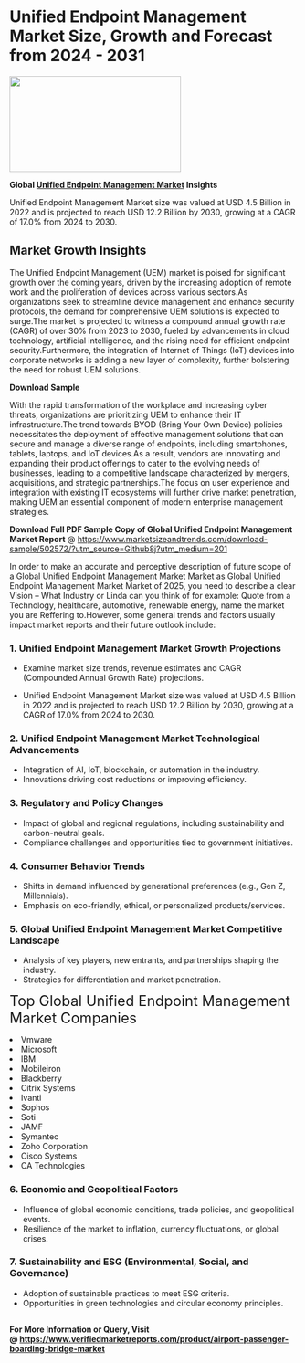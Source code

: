 <H1>Unified Endpoint Management Market Size, Growth and Forecast from 2024 - 2031</H1><img class="aligncenter size-medium wp-image-584254" src="https://thirdeyenews.in/wp-content/uploads/2024/09/Global-Market-Research-300x168.jpeg" alt="" width="300" height="168" /><p><strong>Global&nbsp;<a href="https://www.marketsizeandtrends.com/download-sample/502572/?utm_source=Github8j?utm_medium=201">Unified Endpoint Management Market</a> Insights</strong></p><p>Unified Endpoint Management Market size was valued at USD 4.5 Billion in 2022 and is projected to reach USD 12.2 Billion by 2030, growing at a CAGR of 17.0% from 2024 to 2030.</p><p><h2>Market Growth Insights</h2> <p>The Unified Endpoint Management (UEM) market is poised for significant growth over the coming years, driven by the increasing adoption of remote work and the proliferation of devices across various sectors.As organizations seek to streamline device management and enhance security protocols, the demand for comprehensive UEM solutions is expected to surge.The market is projected to witness a compound annual growth rate (CAGR) of over 30% from 2023 to 2030, fueled by advancements in cloud technology, artificial intelligence, and the rising need for efficient endpoint security.Furthermore, the integration of Internet of Things (IoT) devices into corporate networks is adding a new layer of complexity, further bolstering the need for robust UEM solutions.</p> <p><strong>Download Sample</strong></p> <p>With the rapid transformation of the workplace and increasing cyber threats, organizations are prioritizing UEM to enhance their IT infrastructure.The trend towards BYOD (Bring Your Own Device) policies necessitates the deployment of effective management solutions that can secure and manage a diverse range of endpoints, including smartphones, tablets, laptops, and IoT devices.As a result, vendors are innovating and expanding their product offerings to cater to the evolving needs of businesses, leading to a competitive landscape characterized by mergers, acquisitions, and strategic partnerships.The focus on user experience and integration with existing IT ecosystems will further drive market penetration, making UEM an essential component of modern enterprise management strategies.</p> <p><span class=""><strong>Download Full PDF Sample Copy of Global Unified Endpoint Management Market Report</strong> @ <a href="https://www.marketsizeandtrends.com/download-sample/502572/?utm_source=Github8j?utm_medium=201" target="_blank">https://www.marketsizeandtrends.com/download-sample/502572/?utm_source=Github8j?utm_medium=201</a></span></p><p>In order to make an accurate and perceptive description of future scope of a Global&nbsp;Unified Endpoint Management Market Market as Global&nbsp;Unified Endpoint Management Market Market of 2025, you need to describe a clear Vision &ndash; What Industry or Linda can you think of for example: Quote from a Technology, healthcare, automotive, renewable energy, name the market you are Reffering to.However, some general trends and factors usually impact market reports and their future outlook include:</p><h3>1.&nbsp;<strong>Unified Endpoint Management Market Growth Projections</strong></h3><ul><li>Examine market size trends, revenue estimates and CAGR (Compounded Annual Growth Rate) projections.</li><li><p>Unified Endpoint Management Market size was valued at USD 4.5 Billion in 2022 and is projected to reach USD 12.2 Billion by 2030, growing at a CAGR of 17.0% from 2024 to 2030.</p></li></ul><h3>2.&nbsp;<strong>Unified Endpoint Management Market Technological Advancements</strong></h3><ul><li>Integration of AI, IoT, blockchain, or automation in the industry.</li><li>Innovations driving cost reductions or improving efficiency.</li></ul><h3>3.&nbsp;<strong>Regulatory and Policy Changes</strong></h3><ul><li>Impact of global and regional regulations, including sustainability and carbon-neutral goals.</li><li>Compliance challenges and opportunities tied to government initiatives.</li></ul><h3>4.&nbsp;<strong>Consumer Behavior Trends</strong></h3><ul><li>Shifts in demand influenced by generational preferences (e.g., Gen Z, Millennials).</li><li>Emphasis on eco-friendly, ethical, or personalized products/services.</li></ul><h3>5.&nbsp;<strong>Global Unified Endpoint Management Market Competitive Landscape</strong></h3><ul><li>Analysis of key players, new entrants, and partnerships shaping the industry.</li><li>Strategies for differentiation and market penetration.</li></ul><p data-pm-slice="1 1 []"><span style="color: inherit; font-family: inherit; font-size: 25px;">Top Global Unified Endpoint Management Market Companies</span></p><div class="" data-test-id=""><p><li>Vmware</li><li> Microsoft</li><li> IBM</li><li> Mobileiron</li><li> Blackberry</li><li> Citrix Systems</li><li> Ivanti</li><li> Sophos</li><li> Soti</li><li> JAMF</li><li> Symantec</li><li> Zoho Corporation</li><li> Cisco Systems</li><li> CA Technologies</li></p></div><h3>6.&nbsp;<strong>Economic and Geopolitical Factors</strong></h3><ul><li>Influence of global economic conditions, trade policies, and geopolitical events.</li><li>Resilience of the market to inflation, currency fluctuations, or global crises.</li></ul><h3>7.&nbsp;<strong>Sustainability and ESG (Environmental, Social, and Governance)</strong></h3><ul><li>Adoption of sustainable practices to meet ESG criteria.</li><li>Opportunities in green technologies and circular economy principles.</li></ul><h2><strong style="font-size: 14px;">For More Information or Query, Visit @&nbsp;</strong><a style="background-color: #ffffff; font-size: 14px;" href="https://www.marketsizeandtrends.com/report/unified-endpoint-management-market/" target="_blank">https://www.verifiedmarketreports.com/product/airport-passenger-boarding-bridge-market</a></h2>